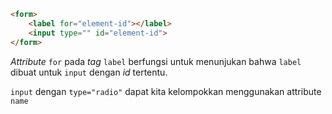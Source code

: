 ```html
<form>
	<label for="element-id"></label>
	<input type="" id="element-id">
</form>
```

*Attribute* `for` pada *tag* `label` berfungsi untuk menunjukan bahwa `label` dibuat untuk `input` dengan *id* tertentu.

`input` dengan `type="radio"` dapat kita kelompokkan menggunakan attribute `name`
